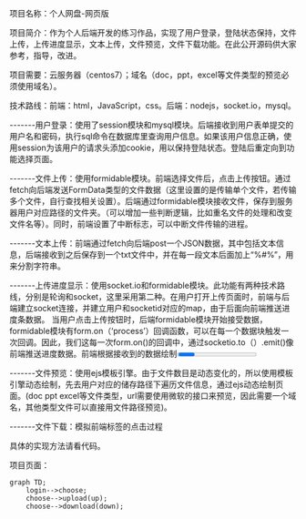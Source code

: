 项目名称：个人网盘-网页版

项目简介：作为个人后端开发的练习作品，实现了用户登录，登陆状态保持，文件上传，上传进度显示，文本上传，文件预览，文件下载功能。在此公开源码供大家参考，指导，改进。

项目需要：云服务器（centos7）；域名（doc，ppt，excel等文件类型的预览必须使用域名）。

技术路线：前端：html，JavaScript，css。后端：nodejs，socket.io，mysql。
										
-------用户登录：使用了session模块和mysql模块。后端接收到用户表单提交的用户名和密码，执行sql命令在数据库里查询用户信息。如果该用户信息正确，使用session为该用户的请求头添加cookie，用以保持登陆状态。登陆后重定向到功能选择页面。

-------文件上传：使用formidable模块。前端选择文件后，点击上传按钮。通过fetch向后端发送FormData类型的文件数据（这里设置的是传输单个文件，若传输多个文件，自行查找相关设置）。后端通过formidable模块接收文件，保存到服务器用户对应路径的文件夹。（可以增加一些判断逻辑，比如重名文件的处理和改变文件名等）。同时，前端设置了中断标志，可以中断文件传输的进程。

-------文本上传：前端通过fetch向后端post一个JSON数据，其中包括文本信息，后端接收到之后保存到一个txt文件中，并在每一段文本后面加上“%#%”，用来分割字符串。

-------上传进度显示：使用socket.io和formidable模块。此功能有两种技术路线，分别是轮询和socket，这里采用第二种。在用户打开上传页面时，前端与后端建立socket连接，并建立用户和socketid对应的map，由于后面向前端推送进度条数据。
当用户点击上传按钮时，后端formidable模块开始接受数据，formidable模块有form.on（‘process’）回调函数，可以在每一个数据块触发一次回调。因此，我们这每一次form.on()的回调中，通过socketio.to（）.emit()像前端推送进度数据。前端根据接收到的数据绘制<progress>。

-------文件预览：使用ejs模板引擎。由于文件数目是动态变化的，所以使用模板引擎动态绘制，先去用户对应的储存路径下遍历文件信息，通过ejs动态绘制页面。(doc ppt excel等文件类型，url需要使用微软的接口来预览，因此需要一个域名，其他类型文件可以直接用文件路径预览)。

-------文件下载：模拟前端<a>标签的点击过程

具体的实现方法请看代码。

项目页面：

```mermaid
graph TD;
    login-->choose;
    choose-->upload(up);
    choose-->download(down);
```






 
